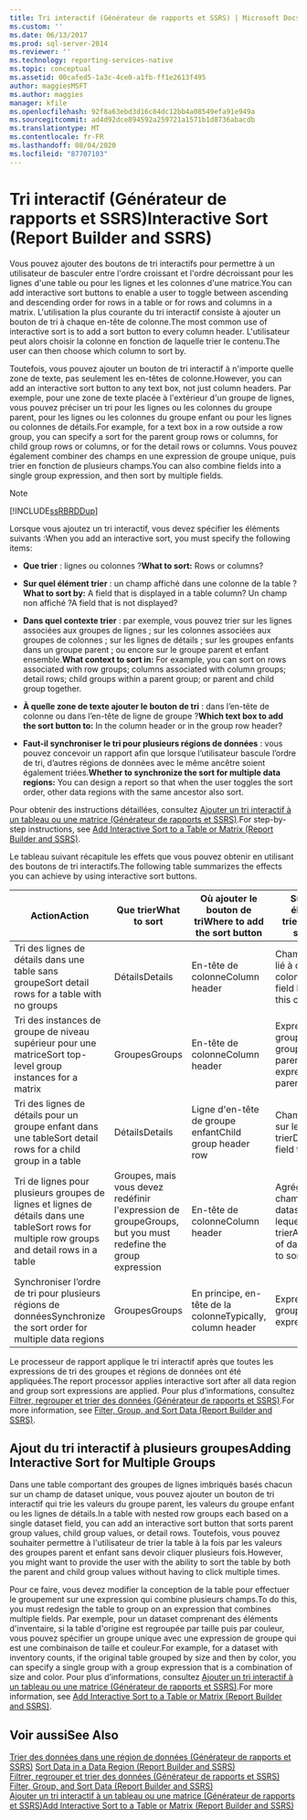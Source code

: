 ```yaml
---
title: Tri interactif (Générateur de rapports et SSRS) | Microsoft Docs
ms.custom: ''
ms.date: 06/13/2017
ms.prod: sql-server-2014
ms.reviewer: ''
ms.technology: reporting-services-native
ms.topic: conceptual
ms.assetid: 00cafed5-1a3c-4ce0-a1fb-ff1e2613f495
author: maggiesMSFT
ms.author: maggies
manager: kfile
ms.openlocfilehash: 92f8a63ebd3d16c84dc12bb4a08549efa91e949a
ms.sourcegitcommit: ad4d92dce894592a259721a1571b1d8736abacdb
ms.translationtype: MT
ms.contentlocale: fr-FR
ms.lasthandoff: 08/04/2020
ms.locfileid: "87707103"
---
```

# <a name="interactive-sort-report-builder-and-ssrs"></a><span data-ttu-id="8ad16-102">Tri interactif (Générateur de rapports et SSRS)</span><span class="sxs-lookup"><span data-stu-id="8ad16-102">Interactive Sort (Report Builder and SSRS)</span></span>
  <span data-ttu-id="8ad16-103">Vous pouvez ajouter des boutons de tri interactifs pour permettre à un utilisateur de basculer entre l'ordre croissant et l'ordre décroissant pour les lignes d'une table ou pour les lignes et les colonnes d'une matrice.</span><span class="sxs-lookup"><span data-stu-id="8ad16-103">You can add interactive sort buttons to enable a user to toggle between ascending and descending order for rows in a table or for rows and columns in a matrix.</span></span> <span data-ttu-id="8ad16-104">L'utilisation la plus courante du tri interactif consiste à ajouter un bouton de tri à chaque en-tête de colonne.</span><span class="sxs-lookup"><span data-stu-id="8ad16-104">The most common use of interactive sort is to add a sort button to every column header.</span></span> <span data-ttu-id="8ad16-105">L'utilisateur peut alors choisir la colonne en fonction de laquelle trier le contenu.</span><span class="sxs-lookup"><span data-stu-id="8ad16-105">The user can then choose which column to sort by.</span></span>  
  
 <span data-ttu-id="8ad16-106">Toutefois, vous pouvez ajouter un bouton de tri interactif à n'importe quelle zone de texte, pas seulement les en-têtes de colonne.</span><span class="sxs-lookup"><span data-stu-id="8ad16-106">However, you can add an interactive sort button to any text box, not just column headers.</span></span> <span data-ttu-id="8ad16-107">Par exemple, pour une zone de texte placée à l'extérieur d'un groupe de lignes, vous pouvez préciser un tri pour les lignes ou les colonnes du groupe parent, pour les lignes ou les colonnes du groupe enfant ou pour les lignes ou colonnes de détails.</span><span class="sxs-lookup"><span data-stu-id="8ad16-107">For example, for a text box in a row outside a row group, you can specify a sort for the parent group rows or columns, for child group rows or columns, or for the detail rows or columns.</span></span> <span data-ttu-id="8ad16-108">Vous pouvez également combiner des champs en une expression de groupe unique, puis trier en fonction de plusieurs champs.</span><span class="sxs-lookup"><span data-stu-id="8ad16-108">You can also combine fields into a single group expression, and then sort by multiple fields.</span></span>  
  
> [!NOTE]  
>  [!INCLUDE[ssRBRDDup](../../includes/ssrbrddup-md.md)]  
  
 <span data-ttu-id="8ad16-109">Lorsque vous ajoutez un tri interactif, vous devez spécifier les éléments suivants :</span><span class="sxs-lookup"><span data-stu-id="8ad16-109">When you add an interactive sort, you must specify the following items:</span></span>  
  
-   <span data-ttu-id="8ad16-110">**Que trier** : lignes ou colonnes ?</span><span class="sxs-lookup"><span data-stu-id="8ad16-110">**What to sort:** Rows or columns?</span></span>  
  
-   <span data-ttu-id="8ad16-111">**Sur quel élément trier** : un champ affiché dans une colonne de la table ?</span><span class="sxs-lookup"><span data-stu-id="8ad16-111">**What to sort by:** A field that is displayed in a table column?</span></span> <span data-ttu-id="8ad16-112">Un champ non affiché ?</span><span class="sxs-lookup"><span data-stu-id="8ad16-112">A field that is not displayed?</span></span>  
  
-   <span data-ttu-id="8ad16-113">**Dans quel contexte trier** : par exemple, vous pouvez trier sur les lignes associées aux groupes de lignes ; sur les colonnes associées aux groupes de colonnes ; sur les lignes de détails ; sur les groupes enfants dans un groupe parent ; ou encore sur le groupe parent et enfant ensemble.</span><span class="sxs-lookup"><span data-stu-id="8ad16-113">**What context to sort in:** For example, you can sort on rows associated with row groups; columns associated with column groups; detail rows; child groups within a parent group; or parent and child group together.</span></span>  
  
-   <span data-ttu-id="8ad16-114">**À quelle zone de texte ajouter le bouton de tri** : dans l’en-tête de colonne ou dans l’en-tête de ligne de groupe ?</span><span class="sxs-lookup"><span data-stu-id="8ad16-114">**Which text box to add the sort button to:** In the column header or in the group row header?</span></span>  
  
-   <span data-ttu-id="8ad16-115">**Faut-il synchroniser le tri pour plusieurs régions de données** : vous pouvez concevoir un rapport afin que lorsque l’utilisateur bascule l’ordre de tri, d’autres régions de données avec le même ancêtre soient également triées.</span><span class="sxs-lookup"><span data-stu-id="8ad16-115">**Whether to synchronize the sort for multiple data regions:** You can design a report so that when the user toggles the sort order, other data regions with the same ancestor also sort.</span></span>  
  
 <span data-ttu-id="8ad16-116">Pour obtenir des instructions détaillées, consultez [Ajouter un tri interactif à un tableau ou une matrice &#40;Générateur de rapports et SSRS&#41;](add-interactive-sort-to-a-table-or-matrix-report-builder-and-ssrs.md).</span><span class="sxs-lookup"><span data-stu-id="8ad16-116">For step-by-step instructions, see [Add Interactive Sort to a Table or Matrix &#40;Report Builder and SSRS&#41;](add-interactive-sort-to-a-table-or-matrix-report-builder-and-ssrs.md).</span></span>  
  
 <span data-ttu-id="8ad16-117">Le tableau suivant récapitule les effets que vous pouvez obtenir en utilisant des boutons de tri interactifs.</span><span class="sxs-lookup"><span data-stu-id="8ad16-117">The following table summarizes the effects you can achieve by using interactive sort buttons.</span></span>  
  
|<span data-ttu-id="8ad16-118">Action</span><span class="sxs-lookup"><span data-stu-id="8ad16-118">Action</span></span>|<span data-ttu-id="8ad16-119">Que trier</span><span class="sxs-lookup"><span data-stu-id="8ad16-119">What to sort</span></span>|<span data-ttu-id="8ad16-120">Où ajouter le bouton de tri</span><span class="sxs-lookup"><span data-stu-id="8ad16-120">Where to add the sort button</span></span>|<span data-ttu-id="8ad16-121">Sur quel élément trier</span><span class="sxs-lookup"><span data-stu-id="8ad16-121">What to sort on</span></span>|<span data-ttu-id="8ad16-122">Étendue du tri</span><span class="sxs-lookup"><span data-stu-id="8ad16-122">Sort scope</span></span>|  
|------------|------------------|----------------------------------|---------------------|----------------|  
|<span data-ttu-id="8ad16-123">Tri des lignes de détails dans une table sans groupe</span><span class="sxs-lookup"><span data-stu-id="8ad16-123">Sort detail rows for a table with no groups</span></span>|<span data-ttu-id="8ad16-124">Détails</span><span class="sxs-lookup"><span data-stu-id="8ad16-124">Details</span></span>|<span data-ttu-id="8ad16-125">En-tête de colonne</span><span class="sxs-lookup"><span data-stu-id="8ad16-125">Column header</span></span>|<span data-ttu-id="8ad16-126">Champ Dataset lié à cette colonne</span><span class="sxs-lookup"><span data-stu-id="8ad16-126">Dataset field bound to this column</span></span>|<span data-ttu-id="8ad16-127">Région de données</span><span class="sxs-lookup"><span data-stu-id="8ad16-127">Data region</span></span>|  
|<span data-ttu-id="8ad16-128">Tri des instances de groupe de niveau supérieur pour une matrice</span><span class="sxs-lookup"><span data-stu-id="8ad16-128">Sort top-level group instances for a matrix</span></span>|<span data-ttu-id="8ad16-129">Groupes</span><span class="sxs-lookup"><span data-stu-id="8ad16-129">Groups</span></span>|<span data-ttu-id="8ad16-130">En-tête de colonne</span><span class="sxs-lookup"><span data-stu-id="8ad16-130">Column header</span></span>|<span data-ttu-id="8ad16-131">Expression de groupe pour un groupe parent</span><span class="sxs-lookup"><span data-stu-id="8ad16-131">Group expression for parent group</span></span>|<span data-ttu-id="8ad16-132">Région de données</span><span class="sxs-lookup"><span data-stu-id="8ad16-132">Data region</span></span>|  
|<span data-ttu-id="8ad16-133">Tri des lignes de détails pour un groupe enfant dans une table</span><span class="sxs-lookup"><span data-stu-id="8ad16-133">Sort detail rows for a child group in a table</span></span>|<span data-ttu-id="8ad16-134">Détails</span><span class="sxs-lookup"><span data-stu-id="8ad16-134">Details</span></span>|<span data-ttu-id="8ad16-135">Ligne d'en-tête de groupe enfant</span><span class="sxs-lookup"><span data-stu-id="8ad16-135">Child group header row</span></span>|<span data-ttu-id="8ad16-136">Champ Dataset sur lequel trier</span><span class="sxs-lookup"><span data-stu-id="8ad16-136">Dataset field to sort by</span></span>|<span data-ttu-id="8ad16-137">Groupe enfant</span><span class="sxs-lookup"><span data-stu-id="8ad16-137">Child group</span></span>|  
|<span data-ttu-id="8ad16-138">Tri de lignes pour plusieurs groupes de lignes et lignes de détails dans une table</span><span class="sxs-lookup"><span data-stu-id="8ad16-138">Sort rows for multiple row groups and detail rows in a table</span></span>|<span data-ttu-id="8ad16-139">Groupes, mais vous devez redéfinir l'expression de groupe</span><span class="sxs-lookup"><span data-stu-id="8ad16-139">Groups, but you must redefine the group expression</span></span>|<span data-ttu-id="8ad16-140">En-tête de colonne</span><span class="sxs-lookup"><span data-stu-id="8ad16-140">Column header</span></span>|<span data-ttu-id="8ad16-141">Agrégation du champ de dataset sur lequel trier</span><span class="sxs-lookup"><span data-stu-id="8ad16-141">Aggregate of dataset field to sort by</span></span>|<span data-ttu-id="8ad16-142">Région de données</span><span class="sxs-lookup"><span data-stu-id="8ad16-142">Data region</span></span>|  
|<span data-ttu-id="8ad16-143">Synchroniser l’ordre de tri pour plusieurs régions de données</span><span class="sxs-lookup"><span data-stu-id="8ad16-143">Synchronize the sort order for multiple data regions</span></span>|<span data-ttu-id="8ad16-144">Groupes</span><span class="sxs-lookup"><span data-stu-id="8ad16-144">Groups</span></span>|<span data-ttu-id="8ad16-145">En principe, en-tête de la colonne</span><span class="sxs-lookup"><span data-stu-id="8ad16-145">Typically, column header</span></span>|<span data-ttu-id="8ad16-146">Expression de groupe</span><span class="sxs-lookup"><span data-stu-id="8ad16-146">Group expression</span></span>|<span data-ttu-id="8ad16-147">Dataset</span><span class="sxs-lookup"><span data-stu-id="8ad16-147">Dataset</span></span>|  
  
 <span data-ttu-id="8ad16-148">Le processeur de rapport applique le tri interactif après que toutes les expressions de tri des groupes et régions de données ont été appliquées.</span><span class="sxs-lookup"><span data-stu-id="8ad16-148">The report processor applies interactive sort after all data region and group sort expressions are applied.</span></span> <span data-ttu-id="8ad16-149">Pour plus d’informations, consultez [Filtrer, regrouper et trier des données &#40;Générateur de rapports et SSRS&#41;](filter-group-and-sort-data-report-builder-and-ssrs.md).</span><span class="sxs-lookup"><span data-stu-id="8ad16-149">For more information, see [Filter, Group, and Sort Data &#40;Report Builder and SSRS&#41;](filter-group-and-sort-data-report-builder-and-ssrs.md).</span></span>  
  
## <a name="adding-interactive-sort-for-multiple-groups"></a><span data-ttu-id="8ad16-150">Ajout du tri interactif à plusieurs groupes</span><span class="sxs-lookup"><span data-stu-id="8ad16-150">Adding Interactive Sort for Multiple Groups</span></span>  
 <span data-ttu-id="8ad16-151">Dans une table comportant des groupes de lignes imbriqués basés chacun sur un champ de dataset unique, vous pouvez ajouter un bouton de tri interactif qui trie les valeurs du groupe parent, les valeurs du groupe enfant ou les lignes de détails.</span><span class="sxs-lookup"><span data-stu-id="8ad16-151">In a table with nested row groups each based on a single dataset field, you can add an interactive sort button that sorts parent group values, child group values, or detail rows.</span></span> <span data-ttu-id="8ad16-152">Toutefois, vous pouvez souhaiter permettre à l'utilisateur de trier la table à la fois par les valeurs des groupes parent et enfant sans devoir cliquer plusieurs fois.</span><span class="sxs-lookup"><span data-stu-id="8ad16-152">However, you might want to provide the user with the ability to sort the table by both the parent and child group values without having to click multiple times.</span></span>  
  
 <span data-ttu-id="8ad16-153">Pour ce faire, vous devez modifier la conception de la table pour effectuer le groupement sur une expression qui combine plusieurs champs.</span><span class="sxs-lookup"><span data-stu-id="8ad16-153">To do this, you must redesign the table to group on an expression that combines multiple fields.</span></span> <span data-ttu-id="8ad16-154">Par exemple, pour un dataset comprenant des éléments d'inventaire, si la table d'origine est regroupée par taille puis par couleur, vous pouvez spécifier un groupe unique avec une expression de groupe qui est une combinaison de taille et couleur.</span><span class="sxs-lookup"><span data-stu-id="8ad16-154">For example, for a dataset with inventory counts, if the original table grouped by size and then by color, you can specify a single group with a group expression that is a combination of size and color.</span></span> <span data-ttu-id="8ad16-155">Pour plus d’informations, consultez [Ajouter un tri interactif à un tableau ou une matrice &#40;Générateur de rapports et SSRS&#41;](add-interactive-sort-to-a-table-or-matrix-report-builder-and-ssrs.md).</span><span class="sxs-lookup"><span data-stu-id="8ad16-155">For more information, see [Add Interactive Sort to a Table or Matrix &#40;Report Builder and SSRS&#41;](add-interactive-sort-to-a-table-or-matrix-report-builder-and-ssrs.md).</span></span>  
  
## <a name="see-also"></a><span data-ttu-id="8ad16-156">Voir aussi</span><span class="sxs-lookup"><span data-stu-id="8ad16-156">See Also</span></span>  
 <span data-ttu-id="8ad16-157">[Trier des données dans une région de données &#40;Générateur de rapports et SSRS&#41;](sort-data-in-a-data-region-report-builder-and-ssrs.md) </span><span class="sxs-lookup"><span data-stu-id="8ad16-157">[Sort Data in a Data Region &#40;Report Builder and SSRS&#41;](sort-data-in-a-data-region-report-builder-and-ssrs.md) </span></span>  
 <span data-ttu-id="8ad16-158">[Filtrer, regrouper et trier des données &#40;Générateur de rapports et SSRS&#41;](filter-group-and-sort-data-report-builder-and-ssrs.md) </span><span class="sxs-lookup"><span data-stu-id="8ad16-158">[Filter, Group, and Sort Data &#40;Report Builder and SSRS&#41;](filter-group-and-sort-data-report-builder-and-ssrs.md) </span></span>  
 [<span data-ttu-id="8ad16-159">Ajouter un tri interactif à un tableau ou une matrice &#40;Générateur de rapports et SSRS&#41;</span><span class="sxs-lookup"><span data-stu-id="8ad16-159">Add Interactive Sort to a Table or Matrix &#40;Report Builder and SSRS&#41;</span></span>](add-interactive-sort-to-a-table-or-matrix-report-builder-and-ssrs.md)  
  
  
